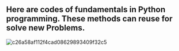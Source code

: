 Here are codes of fundamentals in Python programming.
These methods can reuse for solve new Problems.
-----------------------------------------------------


![c26a58af112f4cad08629893409f32c5](https://github.com/user-attachments/assets/769c88aa-a4c5-4143-acc4-72f5374802eb)
